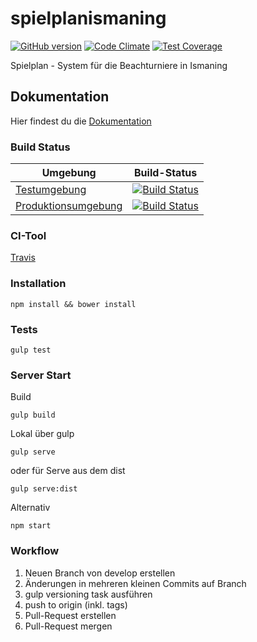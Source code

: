 # spielplanismaning
[![GitHub version](https://badge.fury.io/gh/berniwittmann%2Fspielplanismaning.svg)](https://badge.fury.io/gh/berniwittmann%2Fspielplanismaning)
[![Code Climate](https://codeclimate.com/github/BerniWittmann/spielplanismaning/badges/gpa.svg)](https://codeclimate.com/github/BerniWittmann/spielplanismaning)
[![Test Coverage](https://codeclimate.com/github/BerniWittmann/spielplanismaning/badges/coverage.svg)](https://codeclimate.com/github/BerniWittmann/spielplanismaning/coverage)

Spielplan - System für die Beachturniere in Ismaning 

## Dokumentation

Hier findest du die [Dokumentation](https://berniwittmann.github.io/spielplanismaning/#/)

### Build Status

| Umgebung | Build-Status |
| --- | --- |
| [Testumgebung](http://spielplanismaning-testing.herokuapp.com) | [![Build Status](https://travis-ci.org/BerniWittmann/spielplanismaning.svg?branch=develop)](https://travis-ci.org/BerniWittmann/spielplanismaning) |
| [Produktionsumgebung](http://spielplanismaning.herokuapp.com) | [![Build Status](https://travis-ci.org/BerniWittmann/spielplanismaning.svg?branch=master)](https://travis-ci.org/BerniWittmann/spielplanismaning) |

### CI-Tool

[Travis](https://travis-ci.org/BerniWittmann/spielplanismaning)

### Installation

```
npm install && bower install
```

### Tests

```
gulp test
```

### Server Start

Build
```
gulp build
```

Lokal über gulp 
```
gulp serve
```

oder für Serve aus dem dist
```
gulp serve:dist
````

Alternativ
```
npm start
```

### Workflow
1. Neuen Branch von develop erstellen
2. Änderungen in mehreren kleinen Commits auf Branch
3. gulp versioning task ausführen
4. push to origin (inkl. tags)
5. Pull-Request erstellen
6. Pull-Request mergen


